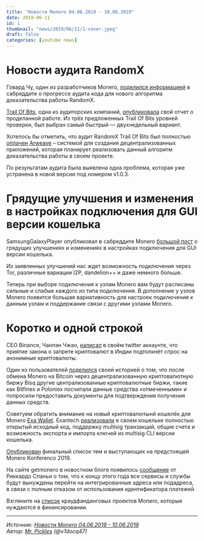 ```yaml
---
title: "Новости Monero 04.06.2019 - 10.06.2019"
date: 2019-06-11
id: 1
thumbnail: "news/2019/06/11/1-cover.jpeg"
draft: false
categories: [youtube news]
---
```



# Новости аудита RandomX

Говард Чу, один из разработчиков Monero, [поделился информацией](https://www.reddit.com/r/Monero/comments/bmybxn/randomx_status_update/) в сабреддите о прогрессе аудита кода для нового алгоритма доказательства работы RandomX.

[Trail Of Bits](https://www.trailofbits.com), одна из аудиторских компаний, [опубликовала](https://github.com/hyc/RandomxAudits/blob/master/Report-TrailOfBits.pdf) свой отчет о проделанной работе. Из трёх предложенных Trail Of Bits уровней проверки, был выбран самый быстрый — двухнедельный вариант.

Хотелось бы отметить, что аудит RandomX Trail Of Bits был полностью [оплачен](https://xmr.ru/threads/938/) [Arweave](https://www.arweave.org) – системой для создания децентрализованных приложений, которая планирует реализовать данный алгоритм доказательства работы в своем проекте.

По результатам аудита была выявлена одна проблема, которая уже устранена в новой версии под номером v1.0.3.

# Грядущие улучшения и изменения в настройках подключения для GUI версии кошелька

SamsungGalaxyPlayer опубликовал в сабреддите Monero [большой пост](https://www.reddit.com/r/Monero/comments/bysgry/discussion_gui_network_screen_designs/) о грядущих улучшениях и изменениях в настройках подключения для GUI версии кошелька.

Из заявленных улучшений нас ждет возможность подключения через Tor, различные вариации I2P, dandelion++ и даже немного больше.

Теперь при выборе подключения к узлам Monero вам будут расписаны сильные и слабые каждого из типа подключения. В дополнение у узлов Monero появится большая вариативность для настроек подключения к данным узлам и поддержание связи с другими узлами Monero.

# Коротко и одной строкой

CEO Binance, Чанпэн Чжао, [написал](https://twitter.com/cz_binance/status/1137054651474272256) в своём twitter аккаунте, что приятие закона о запрете криптовалют в Индии подтолкнёт спрос на анонимные криптовалюты.

Один из пользователей [поделился](https://bisq.community/t/dirty-btc-coins-on-the-xmr-market/7798) своей историей о том, что после обмена Monero на Bitcoin через децентрализованную криптовалютную биржу Bisq другие централизованные криптовалютные биржи, такие как Bitfinex и Poloniex посчитали данные средства «отмеченными» и попросили предоставить документы для подтверждения получения данных средств.

Советуем обратить внимание на новый криптовалютынй кошелёк для Monero [Exa Wallet](https://wallet.exan.tech/). Exantech [реализовали](https://www.reddit.com/r/Monero/comments/bwase5/release_of_exa_wallet_mobile_wallet_with/) в своем кошельке полностью открытый исходный код, поддержку multisig транзакций, общие счета и возможность экспорта и импорта ключей из multisig CLI версии кошелька.

[Опубликован](https://www.reddit.com/r/Monero/comments/bxxo7f/explore_the_expert_speakers_and_important_topics/) финальный список тем и выступающих на предстоящей Monero Konferenco 2019.

На сайте getmonero в новостном блоге появилось [сообщение](https://web.getmonero.org/2019/06/04/Long-Payment-ID-Deprecation.html) от Риккардо Спаньи о том, что к концу этого года все сервисы и службы будут вынуждены перейти на интегрированные адреса или подадреса, в связи с полным отказом от использования идентификатора платежей.

Взгляните на [список](https://ccs.getmonero.org/funding-required/) краудфандинговых проектов Monero, которые нуждаются в финансировании.

---
*Источник: [Новости Monero 04.06.2019 - 10.06.2019](https://youtu.be/oO6Yo4a-6jo)  
Автор: [Mr. Pickles](https://xmr.ru/members/50/) (@v1docq47)*

